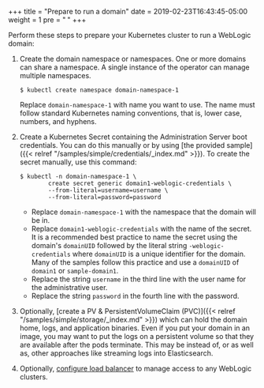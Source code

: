 +++
title = "Prepare to run a domain"
date = 2019-02-23T16:43:45-05:00
weight = 1
pre = "<b> </b>"
+++


Perform these steps to prepare your Kubernetes cluster to run a WebLogic domain:

1. Create the domain namespace or namespaces.  One or more domains can share a namespace. A single instance of the operator can manage multiple namespaces.

    ```shell
    $ kubectl create namespace domain-namespace-1
    ```

    Replace `domain-namespace-1` with name you want to use.  The name must follow standard Kubernetes naming conventions, that is, lower case,
    numbers, and hyphens.

1. Create a Kubernetes Secret containing the Administration Server boot credentials.  You can do this manually or by using
   [the provided sample]({{< relref "/samples/simple/credentials/_index.md" >}}).  To create
   the secret manually, use this command:

    ```shell
    $ kubectl -n domain-namespace-1 \
            create secret generic domain1-weblogic-credentials \
            --from-literal=username=username \
            --from-literal=password=password
    ```

    * Replace `domain-namespace-1` with the namespace that the domain will be in.
    * Replace `domain1-weblogic-credentials` with the name of the secret. It is a recommended best practice to name the secret using the domain's `domainUID` followed by the literal string `-weblogic-credentials` where `domainUID` is a unique identifier for the domain. Many of the samples follow this practice and use a `domainUID` of `domain1` or `sample-domain1`.
    * Replace the string `username` in the third line with the user name for the administrative user.
    * Replace the string `password` in the fourth line with the password.

1. Optionally, [create a PV & PersistentVolumeClaim (PVC)]({{< relref "/samples/simple/storage/_index.md" >}}) which can hold the domain home, logs, and application binaries.
   Even if you put your domain in an image, you may want to put the logs on a persistent volume so that they are available after the pods terminate.
   This may be instead of, or as well as, other approaches like streaming logs into Elasticsearch.
1. Optionally, [configure load balancer](https://github.com/oracle/weblogic-kubernetes-operator/blob/master/kubernetes/samples/charts/README.md) to manage access to any WebLogic clusters.
